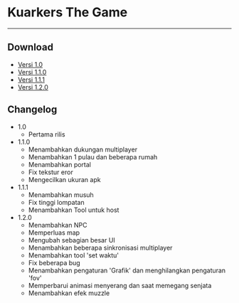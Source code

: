 # Kuarkers The Game
---

## Download

- [Versi 1.0](https://github.com/Riizlaah/kuarkers-g/raw/main/release/Kuarkers-1.0.apk)
- [Versi 1.1.0](https://github.com/Riizlaah/kuarkers-g/raw/main/release/Kuarkers-1.1.0.apk)
- [Versi 1.1.1](https://github.com/Riizlaah/kuarkers-g/raw/main/release/Kuarkers-1.1.1.apk)
- [Versi 1.2.0](https://github.com/Riizlaah/kuarkers-g/raw/main/release/Kuarkers-1.2.0.apk)

## Changelog

- 1.0
	- Pertama rilis
- 1.1.0
	- Menambahkan dukungan multiplayer
	- Menambahkan 1 pulau dan beberapa rumah
	- Menambahkan portal
	- Fix tekstur eror
 	- Mengecilkan ukuran apk
- 1.1.1
	- Menambahkan musuh
	- Fix tinggi lompatan
	- Menambahkan Tool untuk host
- 1.2.0
    - Menambahkan NPC
	- Memperluas map
	- Mengubah sebagian besar UI
	- Menambahkan beberapa sinkronisasi multiplayer
	- Menambahkan tool 'set waktu'
	- Fix beberapa bug
	- Menambahkan pengaturan 'Grafik' dan menghilangkan pengaturan 'fov'
	- Memperbarui animasi menyerang dan saat memegang  senjata
	- Menambahkan efek muzzle
